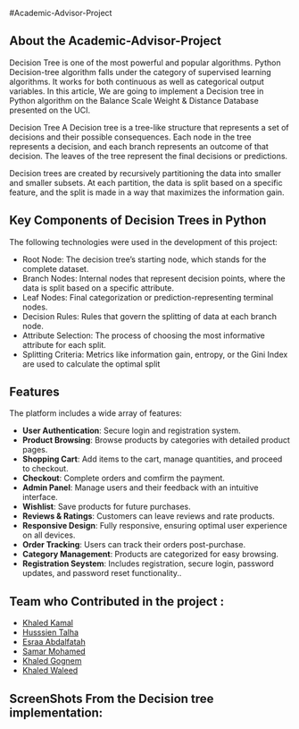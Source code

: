 #Academic-Advisor-Project


## About the Academic-Advisor-Project

Decision Tree is one of the most powerful and popular algorithms. Python Decision-tree algorithm falls under the category of supervised learning algorithms. It works for both continuous as well as categorical output variables. In this article, We are going to implement a Decision tree in Python algorithm on the Balance Scale Weight & Distance Database presented on the UCI.

Decision Tree
A Decision tree is a tree-like structure that represents a set of decisions and their possible consequences. Each node in the tree represents a decision, and each branch represents an outcome of that decision. The leaves of the tree represent the final decisions or predictions.

Decision trees are created by recursively partitioning the data into smaller and smaller subsets. At each partition, the data is split based on a specific feature, and the split is made in a way that maximizes the information gain.

## Key Components of Decision Trees in Python
The following technologies were used in the development of this project:

- Root Node: The decision tree’s starting node, which stands for the complete dataset.
- Branch Nodes: Internal nodes that represent decision points, where the data is split based on a specific attribute.
- Leaf Nodes: Final categorization or prediction-representing terminal nodes.
- Decision Rules: Rules that govern the splitting of data at each branch node.
- Attribute Selection: The process of choosing the most informative attribute for each split.
- Splitting Criteria: Metrics like information gain, entropy, or the Gini Index are used to calculate the optimal split
  

## Features
The platform includes a wide array of features:

- **User Authentication**: Secure login and registration system.
- **Product Browsing**: Browse products by categories with detailed product pages.
- **Shopping Cart**: Add items to the cart, manage quantities, and proceed to checkout.
- **Checkout**: Complete orders and comfirm the payment.
- **Admin Panel**: Manage users and their feedback with an intuitive interface.
- **Wishlist**: Save products for future purchases.
- **Reviews & Ratings**: Customers can leave reviews and rate products.
- **Responsive Design**: Fully responsive, ensuring optimal user experience on all devices.
- **Order Tracking**: Users can track their orders post-purchase.
- **Category Management**: Products are categorized for easy browsing.
- **Registration Seystem**: Includes registration, secure login, password updates, and password reset functionality..


## Team who Contributed in the project :
- [Khaled Kamal](https://github.com/Mostafay65)
- [Husssien Talha](https://github.com/muhamadd9)
- [Esraa Abdalfatah](https://github.com/mrXrobot26)
- [Samar Mohamed](https://github.com/3bhafez)
- [Khaled Gognem](https://github.com/Mohamed-Elseglaby)
- [Khaled Waleed](https://github.com/Mohamed-Elseglaby)


## ScreenShots From the Decision tree implementation:



